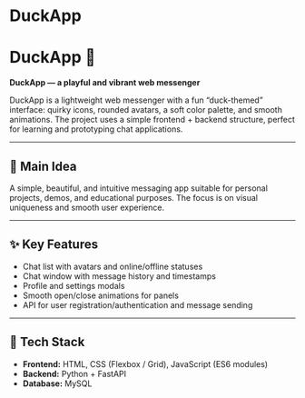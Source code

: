 # DuckApp
<h1>DuckApp 🦆</h1>

<p><strong>DuckApp — a playful and vibrant web messenger</strong></p>

<p>
  DuckApp is a lightweight web messenger with a fun “duck-themed” interface:
  quirky icons, rounded avatars, a soft color palette, and smooth animations.
  The project uses a simple frontend + backend structure, perfect for learning
  and prototyping chat applications.
</p>

<hr>

<h2>🎯 Main Idea</h2>
<p>
  A simple, beautiful, and intuitive messaging app suitable for personal
  projects, demos, and educational purposes. The focus is on visual uniqueness
  and smooth user experience.
</p>

<hr>

<h2>✨ Key Features</h2>
<ul>
  <li>Chat list with avatars and online/offline statuses</li>
  <li>Chat window with message history and timestamps</li>
  <li>Profile and settings modals</li>
  <li>Smooth open/close animations for panels</li>
  <li>API for user registration/authentication and message sending</li>
</ul>

<hr>

<h2>🧭 Tech Stack</h2>
<ul>
  <li><strong>Frontend:</strong> HTML, CSS (Flexbox / Grid), JavaScript (ES6 modules)</li>
  <li><strong>Backend:</strong> Python + FastAPI</li>
  <li><strong>Database:</strong> MySQL</li>
</ul>
